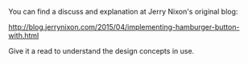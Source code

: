 You can find a discuss and explanation at Jerry Nixon's original blog:

http://blog.jerrynixon.com/2015/04/implementing-hamburger-button-with.html

Give it a read to understand the design concepts in use.
